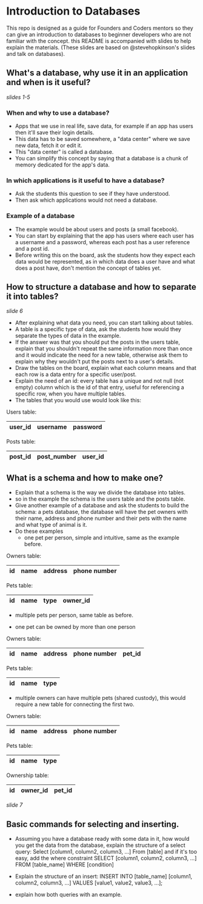 # Introduction to Databases

This repo is designed as a guide for Founders and Coders mentors so they can give an introduction to databases to beginner developers who are not familiar with the concept.
this README is accompanied with slides to help explain the materials. (These slides are based on @stevehopkinson's slides and talk on databases).

## What's a database, why use it in an application and when is it useful?

*slides 1-5*

### When and why to use a database?

- Apps that we use in real life, save data, for example if an app has users then it'll save their login details.
- This data has to be saved somewhere, a "data center" where we save new data, fetch it or edit it.
- This "data center" is called a database.
- You can simplify this concept by saying that a database is a chunk of memory dedicated for the app's data.

### In which applications is it useful to have a database?

- Ask the students this question to see if they have understood.
- Then ask which applications would not need a database.

### Example of a database

- The example would be about users and posts (a small facebook).
- You can start by explaining that the app has users where each user has a username and a password, whereas each post has a user reference and a post id.
- Before writing this on the board, ask the students how they expect each data would be represented, as in which data does a user have and what does a post have, don't mention the concept of tables yet.


## How to structure a database and how to separate it into tables?

*slide 6*
- After explaining what data you need, you can start talking about tables.
- A table is a specific type of data, ask the students how would they separate the
types of data in the example.
- If the answer was that you should put the posts in the users table, explain that you shouldn't repeat the same information more than once and it would indicate the need for a new table, otherwise ask them to explain why they wouldn't put the posts next to a user's details.
- Draw the tables on the board, explain what each column means and that each row is a data entry for a specific user/post.
- Explain the need of an id: every table has a unique and not null (not empty) column which is the id of that entry, useful for referencing a specific row, when you have multiple tables.
- The tables that you would use would look like this:

Users table:

|user_id|username|password|
|-------|--------|--------|

Posts table:

|post_id|post_number|user_id|
|-------|-----------|-------|

## What is a schema and how to make one?

- Explain that a schema is the way we divide the database into tables.
- so in the example the schema is the users table and the posts table.
- Give another example of a database and ask the students to build the schema: a pets database, the database will have the pet owners with their name, address and phone number and their pets with the name and what type of animal is it.
- Do these examples
  - one pet per person, simple and intuitive, same as the example before.

Owners table:

  |id|name|address|phone number|
  |--|----|-------|------------|

  Pets table:

  |id|name|type|owner_id|
  |--|----|----|--------|

  - multiple pets per person, same table as before.

  - one pet can be owned by more than one person

Owners table:

|id|name|address|phone number|pet_id|
|--|----|-------|------------|------|

  Pets table:

  |id|name|type|
  |--|----|----|

  - multiple owners can have multiple pets (shared custody), this would require a new table for connecting the first two.

Owners table:

  |id|name|address|phone number|
  |--|----|-------|------------|

  Pets table:

  |id|name|type|
  |--|----|----|

  Ownership table:

  |id|owner_id|pet_id|
  |--|--------|------|

*slide 7*

## Basic commands for selecting and inserting.

- Assuming you have a database ready with some data in it, how would you get the data from the database, explain the structure of a select query:
Select [column1, column2, column3, ...] From [table]
and if it's too easy, add the where constraint
SELECT [column1, column2, column3, ...] FROM [table_name] WHERE [condition]

- Explain the structure of an insert:
INSERT INTO [table_name] [column1, column2, column3, ...]
VALUES [value1, value2, value3, ...];

- explain how both queries with an example.
